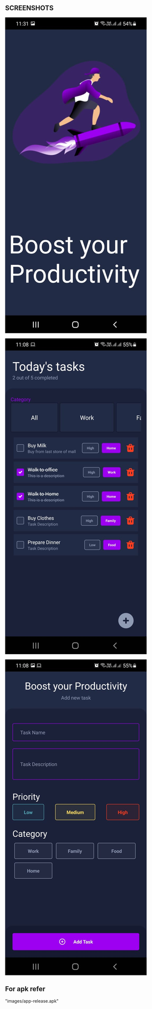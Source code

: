 ## SCREENSHOTS

![image](./images/image3.jpeg)

![image](./images/image1.jpeg)

![image](./images/image2.jpeg)

## For apk refer

"images/app-release.apk"
